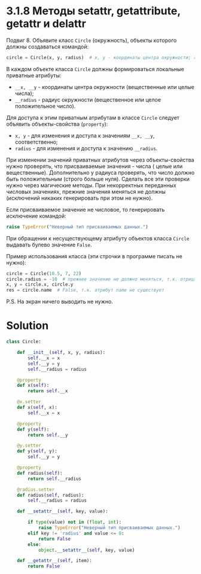 # 3.1.8 Методы __setattr__, __getattribute__, __getattr__ и __delattr__

Подвиг 8. Объявите класс `Circle` (окружность), объекты которого должны создаваться командой:

```python
circle = Circle(x, y, radius)  # x, y - координаты центра окружности; radius - радиус окружности
```

В каждом объекте класса `Circle` должны формироваться локальные приватные атрибуты:

- `__x, __y` - координаты центра окружности (вещественные или целые числа);
- `__radius` - радиус окружности (вещественное или целое положительное число).

Для доступа к этим приватным атрибутам в классе `Circle` следует объявить объекты-свойства (`property`):

- `x, y` - для изменения и доступа к значениям `__x, __y`, соответственно;
- `radius` - для изменения и доступа к значению `__radius`.

При изменении значений приватных атрибутов через объекты-свойства нужно проверять, что присваиваемые значения - числа (
целые или вещественные). Дополнительно у радиуса проверять, что число должно быть положительным (строго больше нуля).
Сделать все эти проверки нужно через магические методы. При некорректных переданных числовых значениях, прежние значения
меняться не должны (исключений никаких генерировать при этом не нужно).

Если присваиваемое значение не числовое, то генерировать исключение командой:

```python
raise TypeError("Неверный тип присваиваемых данных.")
```

При обращении к несуществующему атрибуту объектов класса `Circle` выдавать булево значение `False`.

Пример использования класса (эти строчки в программе писать не нужно):

```python
circle = Circle(10.5, 7, 22)
circle.radius = -10  # прежнее значение не должно меняться, т.к. отрицательный радиус недопустим
x, y = circle.x, circle.y
res = circle.name  # False, т.к. атрибут name не существует
```

P.S. На экран ничего выводить не нужно.

# Solution

```python
class Circle:

    def __init__(self, x, y, radius):
        self.__x = x
        self.__y = y
        self.__radius = radius

    @property
    def x(self):
        return self.__x

    @x.setter
    def x(self, x):
        self.__x = x

    @property
    def y(self):
        return self.__y

    @y.setter
    def y(self, y):
        self.__y = y

    @property
    def radius(self):
        return self.__radius

    @radius.setter
    def radius(self, radius):
        self.__radius = radius

    def __setattr__(self, key, value):

        if type(value) not in (float, int):
            raise TypeError("Неверный тип присваиваемых данных.")
        elif key != 'radius' and value <= 0:
            return False
        else:
            object.__setattr__(self, key, value)

    def __getattr__(self, item):
        return False
```